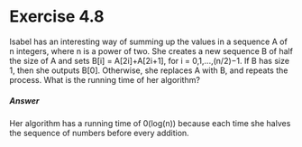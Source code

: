 # Exercise 4.8

Isabel has an interesting way of summing up the values in a sequence A of n integers, where n is a power of two. She creates a new sequence B of half
the size of A and sets B[i] = A[2i]+A[2i+1], for i = 0,1,...,(n/2)−1. If
B has size 1, then she outputs B[0]. Otherwise, she replaces A with B, and
repeats the process. What is the running time of her algorithm?

##### Answer

Her algorithm has a running time of 0(log(n)) because each time she halves the sequence of numbers before every addition.
